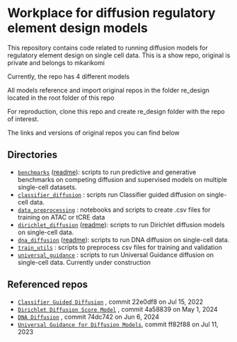 # Workplace for diffusion regulatory element design models

This repository contains code related to running diffusion models for regulatory element design on single cell data. This is a show repo, original is private and belongs to mkarikomi

Currently, the repo has 4 different models

All models reference and import original repos in the folder re_design located in the root folder of this repo

For reproduction, clone this repo and create re_design folder with the repo of interest.

The links and versions of original repos you can find below

## Directories
- [`benchmarks`](benchmarks/) ([readme](benchmarks/README.md)): scripts to run predictive and generative benchmarks on competing diffusion and supervised models on multiple single-cell datasets.
- [`classifier_diffusion`](classifier_diffusion/) : scripts run Classifier guided diffusion on single-cell data.
- [`data_preprocessing`](data_preprocessing/) : notebooks and scripts to create .csv files for training on ATAC or tCRE data
- [`dirichlet_diffusion`](dirichlet_diffusion/) ([readme](dirichlet_diffusion/README.md)): scripts to run Dirichlet diffusion models on single-cell data. 
- [`dna_diffusion`](dna_diffusion/) ([readme](dna_diffusion/README.md)): scripts to run DNA diffusion on single-cell data. 
- [`train_utils`](train_utils/) : scripts to preprocess csv files for training and validation
- [`universal_guidance`](universal_guidance/) : scripts to run Universal Guidance diffusion on single-cell data. Currently under construction


## Referenced repos
- [`Classifier Guided Diffusion`](https://github.com/openai/guided-diffusion) , commit 22e0df8 on Jul 15, 2022
- [`Dirichlet Diffusion Score Model`](https://github.com/jzhoulab/ddsm) , commit 4a58839 on  May 1, 2024
- [`DNA Diffusion`](https://github.com/pinellolab/DNA-Diffusion) , commit 74dc742 on Jun 6, 2024
- [`Universal Guidance for Diffusion Models`](https://github.com/arpitbansal297/Universal-Guided-Diffusion), commit ff82f88 on Jul 11, 2023
